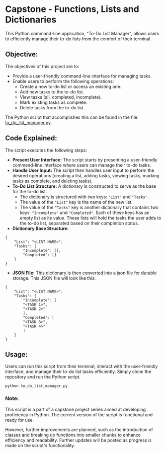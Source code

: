 # Capstone - Functions, Lists and Dictionaries

This Python command-line application, "To-Do List Manager", allows users to efficiently manage their to-do lists from the comfort of their terminal.

## Objective:

The objectives of this project are to:

- Provide a user-friendly command-line interface for managing tasks.
- Enable users to perform the following operations:
    - Create a new to-do list or access an existing one.
    - Add new tasks to the to-do list.
    - View tasks (all, completed, incomplete).
    - Mark existing tasks as complete.
    - Delete tasks from the to-do list.

The Python script that accomplishes this can be found in the file: [to_do_list_manager.py](https://github.com/G-o-r-a-n/Capstone-Functions-Lists-Dictionaries/blob/main/to_do_list_manager.py).

## Code Explained:

The script executes the following steps:

- **Present User Interface:** The script starts by presenting a user-friendly command-line interface where users can manage their to-do tasks.
- **Handle User Input:** The script then handles user input to perform the desired operations (creating a list, adding tasks, viewing tasks, marking tasks as complete, and deleting tasks).
- **To-Do List Structure:** A dictionary is constructed to serve as the base for the to-do list.
    - The dictionary is structured with two keys: `"List"` and `"Tasks"`.
    - The value of the `"List"` key is the name of the new list.
    - The value of the `"Tasks"` key is another dictionary that contains two keys: `"Incomplete"` and `"Completed"`. Each of these keys has an empty list as its value. These lists will hold the tasks the user adds to the to-do list, separated based on their completion status.
- **Dictionary Base Structure:**
```
{
    "List": "<LIST NAME>",
    "Tasks": {
        "Incomplete": [],
        "Completed": []
    }
} 
```
- **JSON File:** This dictionary is then converted into a json file for durable storage. This JSON file will look like this:
```
{
    "List": "<LIST NAME>",
    "Tasks": {
        "Incomplete": [
        "<TASK 1>",
        "<TASK 2>"
        ],
        "Completed": [
        "<TASK 3>",
        "<TASK 4>"
        ]
    }
} 
```

## Usage:

Users can run this script from their terminal, interact with the user-friendly interface, and manage their to-do list tasks efficiently. Simply clone the repository and run the Python script.

```
python to_do_list_manager.py
```

### Note:

This script is a part of a capstone project series aimed at developing proficiency in Python. The current version of the script is functional and ready for use.

However, further improvements are planned, such as the introduction of classes and breaking up functions into smaller chunks to enhance efficiency and readability. Further updates will be posted as progress is made on the script's functionality.